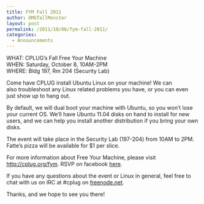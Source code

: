 ```yaml
---
title: FYM Fall 2011
author: OMGTallMonster
layout: post
permalink: /2011/10/06/fym-fall-2011/
categories:
  - Announcements
---
```

WHAT: CPLUG&#8217;s Fall Free Your Machine  
WHEN: Saturday, October 8, 10AM-2PM  
WHERE: Bldg 197, Rm 204 (Security Lab)

Come have CPLUG install Ubuntu Linux on your machine! We can also troubleshoot any Linux related problems you have, or you can even just show up to hang out.

By default, we will dual boot your machine with Ubuntu, so you won&#8217;t lose your current OS. We’ll have Ubuntu 11.04 disks on hand to install for new users, and we can help you install another distribution if you bring your own disks.

The event will take place in the Security Lab (197-204) from 10AM to 2PM. Fatte&#8217;s pizza will be available for $1 per slice.

For more information about Free Your Machine, please visit <a title="http://cplug.org/fym" href="http://cplug.org/fym" target="_blank">http://cplug.org/fym</a>. RSVP on facebook [here][1].

If you have any questions about the event or Linux in general, feel free to chat with us on IRC at #cplug on <a title="freenode.net" href="http://webchat.freenode.net/?channels=cplug" target="_blank">freenode.net</a>.

Thanks, and we hope to see you there!

 [1]: http://www.facebook.com/event.php?eid=165593953527707 "here"